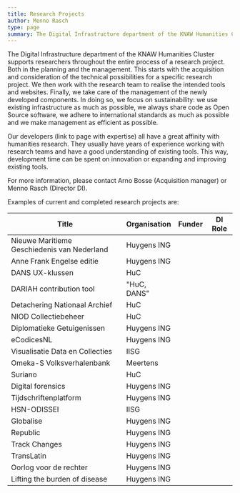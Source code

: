 ```yaml
---
title: Research Projects
author: Menno Rasch
type: page
summary: The Digital Infrastructure department of the KNAW Humanities Cluster supports researchers throughout the entire process of a research project. 
---
```

The Digital Infrastructure department of the KNAW Humanities Cluster supports researchers throughout the entire process of a research project. Both in the planning and the management. This starts with the acquisition and consideration of the technical possibilities for a specific research project. We then work with the research team to realise the intended tools and websites. Finally, we take care of the management of the newly developed components. In doing so, we focus on sustainability: we use existing infrastructure as much as possible, we always share code as Open Source software, we adhere to international standards as much as possible and we make management as efficient as possible.

Our developers (link to page with expertise) all have a great affinity with humanities research. They usually have years of experience working with research teams and have a good understanding of existing tools. This way, development time can be spent on innovation or expanding and improving existing tools.

For more information, please contact Arno Bosse (Acquisition manager) or Menno Rasch (Director DI).

Examples of current and completed research projects are:

| **Title**                                   | **Organisation** | **Funder** | **DI Role** |
|---------------------------------------------|------------------|------------|-------------|
| Nieuwe Maritieme Geschiedenis van Nederland | Huygens ING      |            |             |
| Anne Frank Engelse editie                   | Huygens ING      |            |             |
| DANS UX-klussen                             | HuC              |            |             |
| DARIAH contribution tool                    | "HuC, DANS"      |            |             |
| Detachering Nationaal Archief               | HuC              |            |             |
| NIOD Collectiebeheer                        | HuC              |            |             |
| Diplomatieke Getuigenissen                  | Huygens ING      |            |             |
| eCodicesNL                                  | Huygens ING      |            |             |
| Visualisatie Data en Collecties             | IISG             |            |             |
| Omeka-S Volksverhalenbank                   | Meertens         |            |             |
| Suriano                                     | HuC              |            |             |
| Digital forensics                           | Huygens ING      |            |             |
| Tijdschriftenplatform                       | Huygens ING      |            |             |
| HSN-ODISSEI                                 | IISG             |            |             |
| Globalise                                   | Huygens ING      |            |             |
| Republic                                    | Huygens ING      |            |             |
| Track Changes                               | Huygens ING      |            |             |
| TransLatin                                  | Huygens ING      |            |             |
| Oorlog voor de rechter                      | Huygens ING      |            |             |
| Lifting the burden of disease               | Huygens ING      |            |             |
